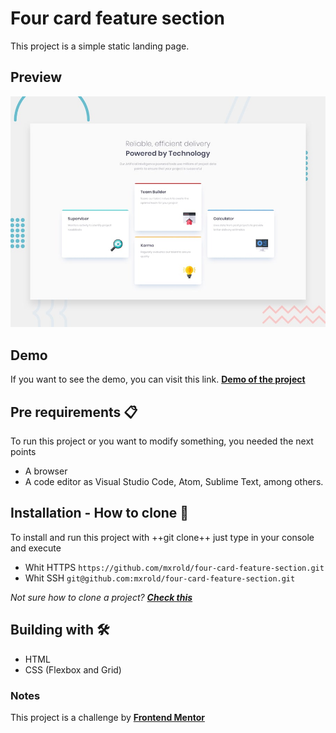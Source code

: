 # Four card feature section

This project is a simple static landing page.

## Preview

![Design preview for the Four card feature section coding challenge](./design/desktop-preview.jpg)

## Demo

If you want to see the demo, you can visit this link. **[Demo of the project](https://mxrold.github.io/four-card-feature-section/)**

## Pre requirements 📋

To run this project or you want to modify something, you needed the next points
- A browser
- A code editor as Visual Studio Code, Atom, Sublime Text, among others.

## Installation - How to clone 🚀

To install and run this project with ++git clone++ just type in your console and execute
- Whit HTTPS
`https://github.com/mxrold/four-card-feature-section.git`
- Whit SSH
`git@github.com:mxrold/four-card-feature-section.git`

_Not sure how to clone a project? **[Check this](https://github.com/mxrold/how-to-clone-a-repository-in-github/blob/main/README.md)**_

## Building with 🛠️

- HTML
- CSS (Flexbox and Grid)

### Notes
This project is a challenge by **[Frontend Mentor](https://www.frontendmentor.io/challenges/four-card-feature-section-weK1eFYK)**

